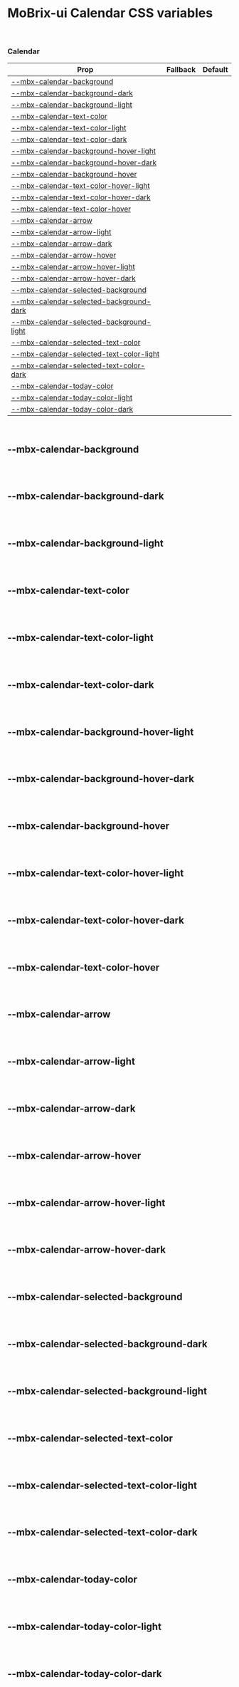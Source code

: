 # MoBrix-ui Calendar CSS variables

<br>

### Calendar

| Prop                                                                                | Fallback | Default |
| ----------------------------------------------------------------------------------- | -------- | ------- |
| [--mbx-calendar-background](#mbx-calendar-background)                               |          |         |
| [--mbx-calendar-background-dark](#mbx-calendar-background-dark)                     |          |         |
| [--mbx-calendar-background-light](#mbx-calendar-background-light)                   |          |         |
| [--mbx-calendar-text-color](#mbx-calendar-text-color)                               |          |         |
| [--mbx-calendar-text-color-light](#mbx-calendar-text-color-light)                   |          |         |
| [--mbx-calendar-text-color-dark](#mbx-calendar-text-color-dark)                     |          |         |
| [--mbx-calendar-background-hover-light](#mbx-calendar-background-hover-light)       |          |         |
| [--mbx-calendar-background-hover-dark](#mbx-calendar-background-hover-dark)         |          |         |
| [--mbx-calendar-background-hover](#mbx-calendar-background-hover)                   |          |         |
| [--mbx-calendar-text-color-hover-light](#mbx-calendar-text-color-hover-light)       |          |         |
| [--mbx-calendar-text-color-hover-dark](#mbx-calendar-text-color-hover-dark)         |          |         |
| [--mbx-calendar-text-color-hover](#mbx-calendar-text-color-hover)                   |          |         |
| [--mbx-calendar-arrow](#mbx-calendar-arrow)                                         |          |         |
| [--mbx-calendar-arrow-light](#mbx-calendar-arrow-light)                             |          |         |
| [--mbx-calendar-arrow-dark](#mbx-calendar-arrow-dark)                               |          |         |
| [--mbx-calendar-arrow-hover](#mbx-calendar-arrow-hover)                             |          |         |
| [--mbx-calendar-arrow-hover-light](#mbx-calendar-arrow-hover-light)                 |          |         |
| [--mbx-calendar-arrow-hover-dark](#mbx-calendar-arrow-hover-dark)                   |          |         |
| [--mbx-calendar-selected-background](#mbx-calendar-selected-background)             |          |         |
| [--mbx-calendar-selected-background-dark](#mbx-calendar-selected-background-dark)   |          |         |
| [--mbx-calendar-selected-background-light](#mbx-calendar-selected-background-light) |          |         |
| [--mbx-calendar-selected-text-color](#mbx-calendar-selected-text-color)             |          |         |
| [--mbx-calendar-selected-text-color-light](#mbx-calendar-selected-text-color-light) |          |         |
| [--mbx-calendar-selected-text-color-dark](#mbx-calendar-selected-text-color-dark)   |          |         |
| [--mbx-calendar-today-color](#mbx-calendar-today-color)                             |          |         |
| [--mbx-calendar-today-color-light](#mbx-calendar-today-color-light)                 |          |         |
| [--mbx-calendar-today-color-dark](#mbx-calendar-today-color-dark)                   |          |         |

<br>

## --mbx-calendar-background

<br>

<br>

## --mbx-calendar-background-dark

<br>

<br>

## --mbx-calendar-background-light

<br>

<br>

## --mbx-calendar-text-color

<br>

<br>

## --mbx-calendar-text-color-light

<br>

<br>

## --mbx-calendar-text-color-dark

<br>

<br>

## --mbx-calendar-background-hover-light

<br>

<br>

## --mbx-calendar-background-hover-dark

<br>

<br>

## --mbx-calendar-background-hover

<br>

<br>

## --mbx-calendar-text-color-hover-light

<br>

<br>

## --mbx-calendar-text-color-hover-dark

<br>

<br>

## --mbx-calendar-text-color-hover

<br>

<br>

## --mbx-calendar-arrow

<br>

<br>

## --mbx-calendar-arrow-light

<br>

<br>

## --mbx-calendar-arrow-dark

<br>

<br>

## --mbx-calendar-arrow-hover

<br>

<br>

## --mbx-calendar-arrow-hover-light

<br>

<br>

## --mbx-calendar-arrow-hover-dark

<br>

<br>

## --mbx-calendar-selected-background

<br>

<br>

## --mbx-calendar-selected-background-dark

<br>

<br>

## --mbx-calendar-selected-background-light

<br>

<br>

## --mbx-calendar-selected-text-color

<br>

<br>

## --mbx-calendar-selected-text-color-light

<br>

<br>

## --mbx-calendar-selected-text-color-dark

<br>

<br>

## --mbx-calendar-today-color

<br>

<br>

## --mbx-calendar-today-color-light

<br>

<br>

## --mbx-calendar-today-color-dark

<br>
